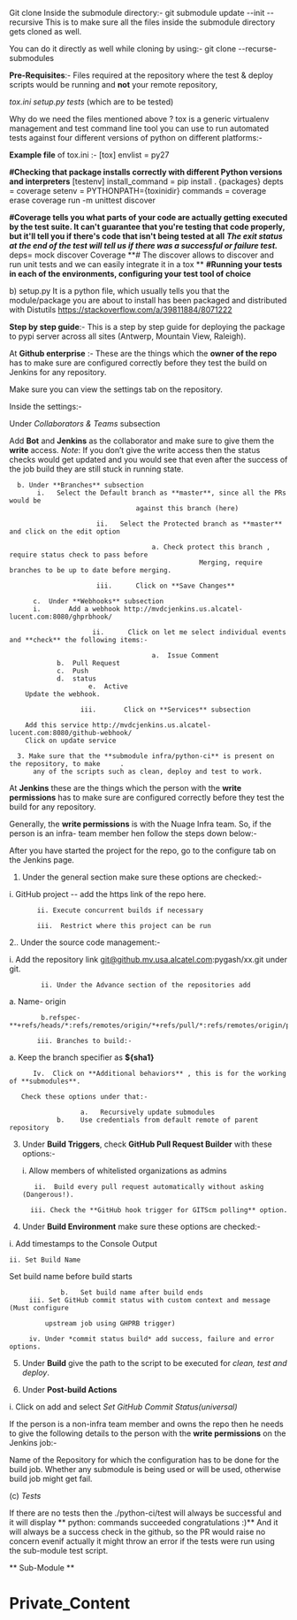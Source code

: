 Git clone <repo to be cloned>
Inside the submodule directory:-
git submodule update --init --recursive
This is to make sure all the files inside the submodule directory gets cloned as well.

You can do it directly as well while cloning by using:-
git clone --recurse-submodules <repo to be cloned>

**Pre-Requisites**:-
Files required at the repository where the test & deploy scripts would be running and **not** your remote repository,

*tox.ini*
*setup.py*
*tests* (which are to be tested)

Why do we need the files mentioned above ?
tox is a generic virtualenv management and test command line tool you can use to run automated tests against four different versions of python on different platforms:-

**Example file** of tox.ini :-
[tox]
envlist = py27

**#Checking that package installs correctly with different Python versions and interpreters**
[testenv]
install_command = pip install . {packages}
depts = coverage
setenv = PYTHONPATH={toxinidir}
commands =
        coverage erase
        coverage run -m unittest discover
       

**#Coverage tells you what parts of your code are actually getting executed by the test suite. It can't guarantee that you're testing that code properly, but it'll tell you if there's code that isn't being tested at all**
***The exit status at the end of the test will tell us if there was a successful or failure test.***
deps=
        mock
        discover
        Coverage
**# The discover allows to discover and run unit tests and we can easily integrate it in a tox **
**#Running your tests in each of the environments, configuring your test tool of choice**
   

  b) setup.py
It  is a python file, which usually tells you that the module/package you are about to install has been packaged and distributed with Distutils
https://stackoverflow.com/a/39811884/8071222

**Step by step guide**:- This is a step by step guide for deploying the package to pypi server across all sites (Antwerp, Mountain View, Raleigh).

At **Github enterprise** :- These are the things which the **owner of the repo**  has to make sure are configured correctly before they test the build on Jenkins for any repository.

Make sure you can view the settings tab on the repository.

Inside the settings:-

Under *Collaborators & Teams* subsection

Add **Bot** and **Jenkins** as the collaborator and make sure to give them the **write** access. 
*Note*: If you don’t give the write access then the status checks would get updated and you would see that even after the success of the job build they are still stuck in running state.
	      
      b. Under **Branches** subsection
		   i. 	Select the Default branch as **master**, since all the PRs would be           
                                    against this branch (here)
		
                          ii.	Select the Protected branch as **master** and click on the edit option
                                    
                                   		a. Check protect this branch , require status check to pass before                                                
                                                    Merging, require branches to be up to date before merging.
		
                          iii.      Click on **Save Changes**
     
	      c.  Under **Webhooks** subsection
		  i.       Add a webhook http://mvdcjenkins.us.alcatel-lucent.com:8080/ghprbhook/
		
                         ii.      Click on let me select individual events and **check** the following items:-
		
                                  		a.  Issue Comment
				b.  Pull Request
				c.  Push
				d.  status
			            e.  Active
		Update the webhook.
     
                      iii.       Click on **Services** subsection

		Add this service http://mvdcjenkins.us.alcatel-lucent.com:8080/github-webhook/
		Click on update service

      3. Make sure that the **submodule infra/python-ci** is present on the repository, to make     .                   
          any of the scripts such as clean, deploy and test to work.
           
At **Jenkins** these are the things which the person with the **write permissions** has to make sure are configured correctly before they test the build for any repository.

Generally, the **write permissions** is with the Nuage Infra team. So, if the person is an infra- team member hen follow the steps down below:-	

After you have started the project for the repo, go to the configure tab on the Jenkins page.
 1.  Under the general section make sure these options are checked:-
	
i.  GitHub project -- add the https link of the repo here. 
           
           ii. Execute concurrent builds if necessary
           
           iii.  Restrict where this project can be run
        
 2..    Under the source code management:-
                            
 i. Add the repository link git@github.mv.usa.alcatel.com:pygash/xx.git under git.
	      
            ii. Under the Advance section of the repositories add 

a. Name- origin
                         
            b.refspec-**+refs/heads/*:refs/remotes/origin/*+refs/pull/*:refs/remotes/origin/pr/***
           
           iii. Branches to build:-

a.  Keep the branch specifier as **${sha1}**
		
          Iv.  Click on **Additional behaviors** , this is for the working of **submodules**.

	   Check these options under that:-
		
                      a.   Recursively update submodules
           		b.    Use credentials from default remote of parent repository
  


3.  Under **Build Triggers**, check **GitHub Pull Request Builder** with these options:-
 
	i.  Allow members of whitelisted organizations as admins

           ii.  Build every pull request automatically without asking (Dangerous!).  

          iii. Check the **GitHub hook trigger for GITScm polling** option.

4. Under **Build Environment** make sure these options are checked:-
	
i.  Add timestamps to the Console Output
	 
	ii. Set Build Name
	
Set build name before build starts

                 b.   Set build name after build ends
         iii. Set GitHub commit status with custom context and message (Must configure      

             upstream job using GHPRB trigger)

         iv. Under *commit status build* add success, failure and error options.

5. Under **Build** give the path to the script to be executed for *clean, test and deploy*.

6. Under **Post-build Actions** 

i. Click on add and select *Set GitHub Commit Status(universal)* 


If the person is a non-infra team member and owns the repo then he needs to give the following details to the person with the **write permissions** on the Jenkins job:-

Name of the Repository for which the configuration has to be done for the build job.
Whether any submodule is being used or will be used, otherwise build job might get fail.


(c)  *Tests*
     
If there are no tests then the ./python-ci/test will always be successful and it will display 
** python: commands succeeded
  congratulations :)**
And it will always be a success check in the github, so the PR would raise no concern evenif  actually it might throw an error if the tests were run using the sub-module test script. 
	
** Sub-Module **

# Private_Content
